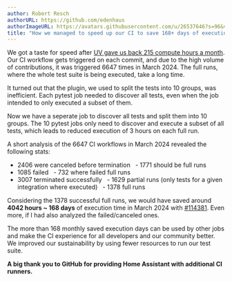 ```yaml
---
author: Robert Resch
authorURL: https://github.com/edenhaus
authorImageURL: https://avatars.githubusercontent.com/u/26537646?s=96&v=4
title: "How we managed to speed up our CI to save 168+ days of execution time per month"
---
```


We got a taste for speed after [UV gave us back 215 compute hours a month](2024-04-03-build-images-with-uv.md). 
Our CI workflow gets triggered on each commit, and due to the high volume of contributions, it was triggered 6647 times in March 2024.
The full runs, where the whole test suite is being executed, take a long time.

It turned out that the plugin, we used to split the tests into 10 groups, was inefficient. Each pytest job needed to discover all tests, even when the job intended to only executed a subset of them.

Now we have a seperate job to discover all tests and split them into 10 groups. The 10 pytest jobs only need to discover and execute a subset of all tests, which leads to reduced execution of 3 hours on each full run.

A short analysis of the 6647 CI workflows in March 2024 revealed the following stats:
- 2406 were canceled before termination
  - 1771 should be full runs
- 1085 failed
  - 732 where failed full runs
- 3007 terminated successfully
  - 1629 partial runs (only tests for a given integration where executed)
  - 1378 full runs

Considering the 1378 successful full runs, we would have saved around **4042 hours ~ 168 days** of execution time in March 2024 with [#114381](https://github.com/home-assistant/core/pull/114381). Even more, if I had also analyzed the failed/canceled ones.

The more than 168 monthly saved execution days can be used by other jobs and make the CI experience for all developers and our community better.
We improved our sustainability by using fewer resources to run our test suite.

**A big thank you to GitHub for providing Home Assistant with additional CI runners.**